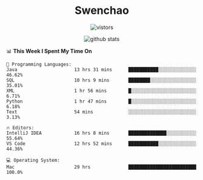 <h1 align="center">Swenchao</h3>

<p align="center">
  <img src="https://visitor-badge.glitch.me/badge?page_id=Swenchao" alt="vistors" />
</p>

<p align="center">
  <img src="https://github-readme-stats.vercel.app/api?username=Swenchao&count_private=true&show_icons=true&theme=vue-dark&hide_title=true" alt="github stats" />
</p>

<!--START_SECTION:waka-->
📊 **This Week I Spent My Time On** 

```text
💬 Programming Languages: 
Java                     13 hrs 31 mins      ███████████░░░░░░░░░░░░░░   46.62% 
SQL                      10 hrs 9 mins       ████████░░░░░░░░░░░░░░░░░   35.01% 
XML                      1 hr 56 mins        █░░░░░░░░░░░░░░░░░░░░░░░░   6.71% 
Python                   1 hr 47 mins        █░░░░░░░░░░░░░░░░░░░░░░░░   6.18% 
Text                     54 mins             ░░░░░░░░░░░░░░░░░░░░░░░░░   3.13%

🔥 Editors: 
IntelliJ IDEA            16 hrs 8 mins       ██████████████░░░░░░░░░░░   55.64% 
VS Code                  12 hrs 52 mins      ███████████░░░░░░░░░░░░░░   44.36%

💻 Operating System: 
Mac                      29 hrs              █████████████████████████   100.0%

```


<!--END_SECTION:waka-->
